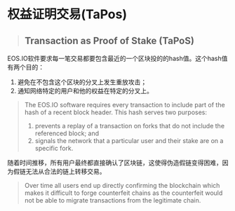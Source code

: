# 权益证明交易\(TaPos\)

> ## Transaction as Proof of Stake \(TaPoS\)

EOS.IO软件要求每一笔交易都要包含最近的一个区块投的的hash值。这个hash值有两个目的：

1. 避免在不包含这个区块的分叉上发生重放攻击；
2. 通知网络特定的用户和他的权益在特定的分叉上。

> The EOS.IO software requires every transaction to include part of the hash of a recent block header. This hash serves two purposes:
>
> 1. prevents a replay of a transaction on forks that do not include the referenced block; and
> 2. signals the network that a particular user and their stake are on a specific fork.

随着时间推移，所有用户最终都直接确认了区块链，这使得伪造假链变得困难，因为假链无法从合法的链上转移交易。

> Over time all users end up directly confirming the blockchain which makes it difficult to forge counterfeit chains as the counterfeit would not be able to migrate transactions from the legitimate chain.




